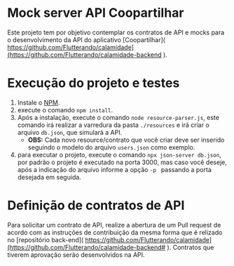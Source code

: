 # Mock server API Coopartilhar

Este projeto tem por objetivo contemplar os contratos de API e mocks para o desenvolvimento da API do aplicativo [Coopartilhar]( https://github.com/Flutterando/calamidade](https://github.com/Flutterando/calamidade-backend ).

# Execução do projeto e testes

1. Instale o [NPM](https://docs.npmjs.com/downloading-and-installing-node-js-and-npm).
2. execute o comando `npm install`.
3. Após a instalação, execute o comando `node resource-parser.js`, este comando irá realizar a varredura da pasta `./resources` e irá criar o arquivo `db.json`, que simulará a API.
    - **OBS:** Cada novo resource/contrato que você criar deve ser inserido seguindo o modelo do arquivo `users.json` como exemplo.
5. para executar o projeto, execute o comando `npx json-server db.json`, por padrão o projeto é executado na porta 3000, mas caso você deseje, após a indicação do arquivo informe a opção `-p ` passando a porta desejada em seguida.

# Definição de contratos de API

Para solicitar um contrato de API, realize a abertura de um Pull request de acordo com as instruções de contribuição da mesma forma que é relizado no [repositório back-end]( https://github.com/Flutterando/calamidade](https://github.com/Flutterando/calamidade-backend# ). Contratos que tiverem aprovação serão desenvolvidos na API.
